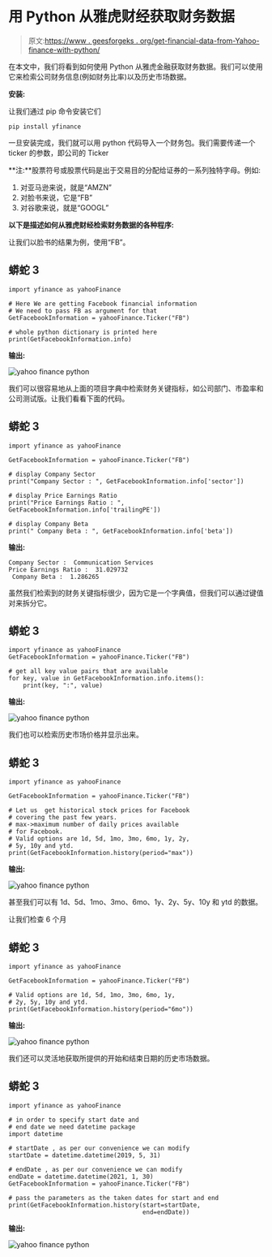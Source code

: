 # 用 Python 从雅虎财经获取财务数据

> 原文:[https://www . geesforgeks . org/get-financial-data-from-Yahoo-finance-with-python/](https://www.geeksforgeeks.org/get-financial-data-from-yahoo-finance-with-python/)

在本文中，我们将看到如何使用 Python 从雅虎金融获取财务数据。我们可以使用它来检索公司财务信息(例如财务比率)以及历史市场数据。

**安装:**

让我们通过 pip 命令安装它们

```
pip install yfinance
```

一旦安装完成，我们就可以用 python 代码导入一个财务包。我们需要传递一个 ticker 的参数，即公司的 Ticker

**注:**股票符号或股票代码是出于交易目的分配给证券的一系列独特字母。例如:

1.  对亚马逊来说，就是“AMZN”
2.  对脸书来说，它是“FB”
3.  对谷歌来说，就是“GOOGL”

**以下是描述如何从雅虎财经检索财务数据的各种程序:**

让我们以脸书的结果为例，使用“FB”。

## 蟒蛇 3

```
import yfinance as yahooFinance

# Here We are getting Facebook financial information
# We need to pass FB as argument for that
GetFacebookInformation = yahooFinance.Ticker("FB")

# whole python dictionary is printed here
print(GetFacebookInformation.info)
```

**输出:**

![yahoo finance python](img/3924c602bff168b24103e92c56da326d.png)

我们可以很容易地从上面的项目字典中检索财务关键指标，如公司部门、市盈率和公司测试版。让我们看看下面的代码。

## 蟒蛇 3

```
import yfinance as yahooFinance

GetFacebookInformation = yahooFinance.Ticker("FB")

# display Company Sector
print("Company Sector : ", GetFacebookInformation.info['sector'])

# display Price Earnings Ratio
print("Price Earnings Ratio : ", GetFacebookInformation.info['trailingPE'])

# display Company Beta
print(" Company Beta : ", GetFacebookInformation.info['beta'])
```

**输出:**

```
Company Sector :  Communication Services
Price Earnings Ratio :  31.029732
 Company Beta :  1.286265
```

虽然我们检索到的财务关键指标很少，因为它是一个字典值，但我们可以通过键值对来拆分它。

## 蟒蛇 3

```
import yfinance as yahooFinance
GetFacebookInformation = yahooFinance.Ticker("FB")

# get all key value pairs that are available
for key, value in GetFacebookInformation.info.items():
    print(key, ":", value)
```

**输出:**

![yahoo finance python](img/d3f33f7a69efb60f96efbe7349c89d0a.png)

我们也可以检索历史市场价格并显示出来。

## 蟒蛇 3

```
import yfinance as yahooFinance

GetFacebookInformation = yahooFinance.Ticker("FB")

# Let us  get historical stock prices for Facebook
# covering the past few years.
# max->maximum number of daily prices available
# for Facebook.
# Valid options are 1d, 5d, 1mo, 3mo, 6mo, 1y, 2y,
# 5y, 10y and ytd.
print(GetFacebookInformation.history(period="max"))
```

**输出:**

![yahoo finance python](img/443092374c514799a600ef2a59220554.png)

甚至我们可以有 1d、5d、1mo、3mo、6mo、1y、2y、5y、10y 和 ytd 的数据。

让我们检查 6 个月

## 蟒蛇 3

```
import yfinance as yahooFinance

GetFacebookInformation = yahooFinance.Ticker("FB")

# Valid options are 1d, 5d, 1mo, 3mo, 6mo, 1y,
# 2y, 5y, 10y and ytd.
print(GetFacebookInformation.history(period="6mo"))
```

**输出:**

![yahoo finance python](img/63b9ef243f202e8341d857e53906d56c.png)

我们还可以灵活地获取所提供的开始和结束日期的历史市场数据。

## 蟒蛇 3

```
import yfinance as yahooFinance

# in order to specify start date and
# end date we need datetime package
import datetime

# startDate , as per our convenience we can modify
startDate = datetime.datetime(2019, 5, 31)

# endDate , as per our convenience we can modify
endDate = datetime.datetime(2021, 1, 30)
GetFacebookInformation = yahooFinance.Ticker("FB")

# pass the parameters as the taken dates for start and end
print(GetFacebookInformation.history(start=startDate,
                                     end=endDate))
```

**输出:**

![yahoo finance python](img/a29ed5efab27762d756c6ab3952d9eb6.png)